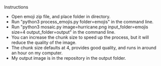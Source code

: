 Instructions
- Open emoji zip file, and place folder in directory.
- Run "python3 process_emojis.py folder=emojis" in the command line.
- Run  "python3 mosaic.py image=hurricane.png input_folder=emojis size=4 output_folder=output" in the command line.
- You can increase the chunk size to speed up the process, but it will reduce the quality of the image.
- The chunk size defaults at 4, provides good quality, and runs in around an hour on my computer.
- My output image is in the repository in the output folder.
